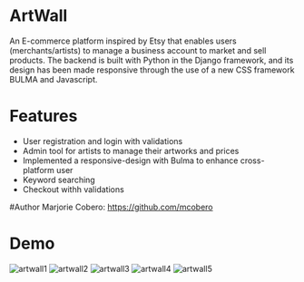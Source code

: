 
# ArtWall
An E-commerce platform inspired by Etsy that enables users (merchants/artists) to manage a business account to market and sell products. The backend is built with Python in the Django framework, and its design has been made responsive through the use of a new CSS framework BULMA and Javascript.

# Features
* User registration and login with validations
* Admin tool for artists to manage their artworks and prices
* Implemented a responsive-design with Bulma to enhance cross-platform user
* Keyword searching
* Checkout withh validations

#Author 
Marjorie Cobero: https://github.com/mcobero

# Demo 
![artwall1](https://user-images.githubusercontent.com/69501884/118935087-fca86e00-b8ff-11eb-9ce2-c651a1f173eb.gif)
![artwall2](https://user-images.githubusercontent.com/69501884/118935498-76405c00-b900-11eb-8523-d31e0afc656b.gif)
![artwall3](https://user-images.githubusercontent.com/69501884/118935690-a687fa80-b900-11eb-894e-f5b96b1012ef.gif)
![artwall4](https://user-images.githubusercontent.com/69501884/118935997-fa92df00-b900-11eb-8cc6-3a84db1ee62b.gif)
![artwall5](https://user-images.githubusercontent.com/69501884/118936004-fc5ca280-b900-11eb-9328-50b40f76c246.gif)

